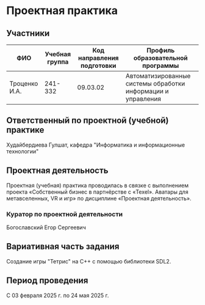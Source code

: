 # Проектная практика

## Участники
| ФИО | Учебная группа | Код направления подготовки | Профиль образовательной программы |
|-|-|-|-|
| Троценко И.А. |241-332|09.03.02|Автоматизированные системы обработки информации и управления|

## Ответственный по проектной (учебной) практике
Худайбердиева Гулшат, кафедра "Информатика и информационные технологии"

## Проектная деятельность
Проектная (учебная) практика проводилась в связке с выполнением проекта «Собственный бизнес в партнёрстве с «Texel». Аватары для метавселенных, VR и игр» по дисциплине «Проектная деятельность».
### Куратор по проектной деятельности
Богославский Егор Сергеевич

## Вариативная часть задания
Создание игры "Тетрис" на C++ с помощью библиотеки SDL2.

## Период проведения
С 03 февраля 2025 г. по 24 мая 2025 г.
